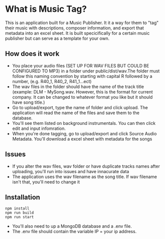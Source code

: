 <h1>What is Music Tag? </h1>

This is an application built for a Music Publisher. It it a way for 
them to "tag" their music with descriptions, composer information, and 
export that metadata into an excel sheet. It is built specicifically for a certain music publisher but 
can serve as a template for your own.

<h2>How does it work </h2>
<ul>
  <li> You place your audio files (SET UP FOR WAV FILES BUT COULD BE CONFIGURED TO MP3) in a folder under public/dist/wav.The folder must follow this naming convention by starting with capital R followed by a number, (e.g. R40_1, R40_2, R41_1...ect)</li>
   <li>The wav files in the folder should have the name of the track title (example: DLM - MySong.wav. However, this is the format for current company. It can be changed to whatever format you like but it should have song title.)</li>
  <li>Go to upload/export, type the name of folder and click upload. The application will read the name of the files and 
save them to the database.</li>
  <li>You'll see them listed on background instrumentals. You can then click edit and input infomration.</li>
  <li>When you're done tagging, go to upload/export and click Source Audio Metadata. You'll download a
  excel sheet with metadata for the songs</li>
 </ul>

<h2>Issues</h3>
<ul>
  <li>If you alter the wav files, wav folder or have duplicate tracks names after uploading, you'll run into issues and have innacurate data</li>
   <li>The application uses the wav filename as the song title. If wav filename isn't that, you'll need to change it</li>
 </ul>

<h2>Installation </h2>
<code>npm install 
</code>
<code>npm run build 
</code>
<code>npm run start 
</code>
<ul>
  <li>You'll also need to up a MongoDB database and a .env file.
</li>
  <li>The .env file should contain the variable IP = your ip address.</li>
</ul>

 

